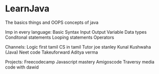 # LearnJava

The basics things and OOPS concepts of java

Imp in every language:
Basic Syntax
Input Output
Variable
Data types
Conditonal statements
Looping statements
Operators

Channels:
Logic first tamil
CS in tamil
Tutor joe stanley
Kunal Kushwaha (Java)
Neet code
Takeuforward
Aditya verma

Projects:
Freecodecamp
Javascript mastery
Amigoscode
Traversy media
code with dawid
